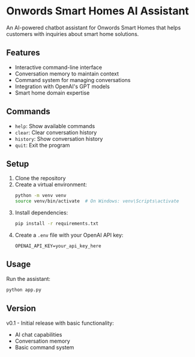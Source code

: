 # Onwords Smart Homes AI Assistant

An AI-powered chatbot assistant for Onwords Smart Homes that helps customers with inquiries about smart home solutions.

## Features

- Interactive command-line interface
- Conversation memory to maintain context
- Command system for managing conversations
- Integration with OpenAI's GPT models
- Smart home domain expertise

## Commands

- `help`: Show available commands
- `clear`: Clear conversation history
- `history`: Show conversation history
- `quit`: Exit the program

## Setup

1. Clone the repository
2. Create a virtual environment:
   ```bash
   python -m venv venv
   source venv/bin/activate  # On Windows: venv\Scripts\activate
   ```
3. Install dependencies:
   ```bash
   pip install -r requirements.txt
   ```
4. Create a `.env` file with your OpenAI API key:
   ```
   OPENAI_API_KEY=your_api_key_here
   ```

## Usage

Run the assistant:
```bash
python app.py
```

## Version

v0.1 - Initial release with basic functionality:
- AI chat capabilities
- Conversation memory
- Basic command system 